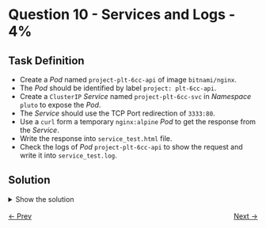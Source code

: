 # Question 10 - Services and Logs - 4%

## Task Definition

- Create a *Pod* named `project-plt-6cc-api` of image `bitnami/nginx`.
- The *Pod* should be identified by label `project: plt-6cc-api`.
- Create a `ClusterIP` *Service* named `project-plt-6cc-svc` in *Namespace* `pluto` to expose the *Pod*.
- The *Service* should use the TCP Port redirection of `3333:80`.
- Use a `curl` form a temporary `nginx:alpine` *Pod* to get the response from the *Service*.
- Write the response into `service_test.html` file.
- Check the logs of *Pod* `project-plt-6cc-api` to show the request and write it into `service_test.log`.

## Solution

<details>
  <summary>Show the solution</summary>

### Create a Pod

```shell
k -n pluto run project-plt-6cc-api --image=bitnami/nginx --labels project=plt-6cc-api
pod/project-plt-6cc-api created
```

### Expose the Pod

```shell
k -n pluto expose pod project-plt-6cc-api --name=project-plt-6cc-svc --port=3333 --target-port=80
service/project-plt-6cc-svc exposed
```

### Get response from service

```shell
k run test --image=nginx:alpine --restart=Never --rm -i -- curl -s http://project-plt-6cc-svc.pluto:3333
<!DOCTYPE html>
<html>
<head>
<title>Welcome to nginx!</title>
<style>
    body {
        width: 35em;
        margin: 0 auto;
        font-family: Tahoma, Verdana, Arial, sans-serif;
    }
</style>
</head>
<body>
<h1>Welcome to nginx!</h1>
<p>If you see this page, the nginx web server is successfully installed and
working. Further configuration is required.</p>

<p>For online documentation and support please refer to
<a href="http://nginx.org/">nginx.org</a>.<br/>
Commercial support is available at
<a href="http://nginx.com/">nginx.com</a>.</p>

<p><em>Thank you for using nginx.</em></p>
</body>
</html>
pod "test" deleted
```

### Get response from service and save to file

```shell
k run test --image=nginx:alpine --restart=Never --rm -i -- curl -s http://project-plt-6cc-svc.pluto:3333 > service_test.html
```

### Get the Pod Logs

```shell
k -n pluto logs project-plt-6cc-api
10.244.88.204 - - [16/Dec/2024:23:52:41 +0000] "GET / HTTP/1.1" 200 612 "-" "curl/8.11.0" "-"
10.244.235.7 - - [16/Dec/2024:23:53:12 +0000] "GET / HTTP/1.1" 200 612 "-" "curl/8.11.0" "-"
10.244.88.205 - - [16/Dec/2024:23:53:33 +0000] "GET / HTTP/1.1" 200 612 "-" "curl/8.11.0" "-"
10.244.88.206 - - [16/Dec/2024:23:56:10 +0000] "GET / HTTP/1.1" 200 612 "-" "curl/8.11.0" "-"
```

### Save the Pod Logs

```shell
k -n pluto logs project-plt-6cc-api > service_test.log
```

## Resources

- [Exposing Pods to the cluster](https://kubernetes.io/docs/tutorials/services/connect-applications-service/#exposing-pods-to-the-cluster)
- [Service](https://kubernetes.io/docs/concepts/services-networking/service/)

</details>

<br>
<div style="display: flex; justify-content: space-between;">
  <a href="09-pod-to-deployment.md" style="text-align: left;">&larr; Prev</a>
  <a href="11-working-with-containers.md" style="text-align: right;">Next &rarr;</a>
</div>
